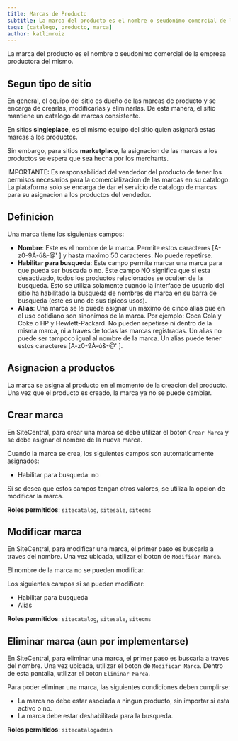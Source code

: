 ```yaml
---
title: Marcas de Producto
subtitle: La marca del producto es el nombre o seudonimo comercial de la empresa productora del mismo.
tags: [catalogo, producto, marca]
author: katlimruiz
---
```


La marca del producto es el nombre o seudonimo comercial de la empresa productora del mismo.

## Segun tipo de sitio
En general, el equipo del sitio es dueño de las marcas de producto y se encarga de crearlas, modificarlas y eliminarlas. De esta manera, el sitio mantiene un catalogo de marcas consistente.

En sitios **singleplace**, es el mismo equipo del sitio quien asignará estas marcas a los productos.

Sin embargo, para sitios **marketplace**, la asignacion de las marcas a los productos se espera que sea hecha por los merchants.

IMPORTANTE: Es responsabilidad del vendedor del producto de tener los permisos necesarios para la comercializacion de las marcas en su catalogo. La plataforma solo se encarga de dar el servicio de catalogo de marcas para su asignacion a los productos del vendedor.

## Definicion
Una marca tiene los siguientes campos:
- **Nombre**: Este es el nombre de la marca. Permite estos caracteres [A-z0-9Á-ú&\-@' ] y hasta maximo 50 caracteres. No puede repetirse.
- **Habilitar para busqueda**: Este campo permite marcar una marca para que pueda ser buscada o no. Este campo NO significa que si esta desactivado, todos los productos relacionados se oculten de la busqueda. Esto se utiliza solamente cuando la interface de usuario del sitio ha habilitado la busqueda de nombres de marca en su barra de busqueda (este es uno de sus tipicos usos).
- **Alias**: Una marca se le puede asignar un maximo de cinco alias que en el uso cotidiano son sinonimos de la marca. Por ejemplo: Coca Cola y Coke o HP y Hewlett-Packard. No pueden repetirse ni dentro de la misma marca, ni a traves de todas las marcas registradas. Un alias no puede ser tampoco igual al nombre de la marca. Un alias puede tener estos caracteres [A-z0-9Á-ú&\-@' ].

## Asignacion a productos
La marca se asigna al producto en el momento de la creacion del producto. Una vez que el producto es creado, la marca ya no se puede cambiar.

## Crear marca
En SiteCentral, para crear una marca se debe utilizar el boton `Crear Marca` y se debe asignar el nombre de la nueva marca.

Cuando la marca se crea, los siguientes campos son automaticamente asignados:
- Habilitar para busqueda: no

Si se desea que estos campos tengan otros valores, se utiliza la opcion de modificar la marca.

**Roles permitidos**: `sitecatalog`, `sitesale`, `sitecms`

## Modificar marca
En SiteCentral, para modificar una marca, el primer paso es buscarla a traves del nombre. Una vez ubicada, utilizar el boton de `Modificar Marca`.

El nombre de la marca no se pueden modificar.

Los siguientes campos si se pueden modificar:
- Habilitar para busqueda
- Alias

**Roles permitidos**: `sitecatalog`, `sitesale`, `sitecms`

## Eliminar marca (aun por implementarse)
En SiteCentral, para eliminar una marca, el primer paso es buscarla a traves del nombre. Una vez ubicada, utilizar el boton de `Modificar Marca`. Dentro de esta pantalla, utilizar el boton `Eliminar Marca`.

Para poder eliminar una marca, las siguientes condiciones deben cumplirse:
- La marca no debe estar asociada a ningun producto, sin importar si esta activo o no.
- La marca debe estar deshabilitada para la busqueda.

**Roles permitidos**: `sitecatalogadmin`